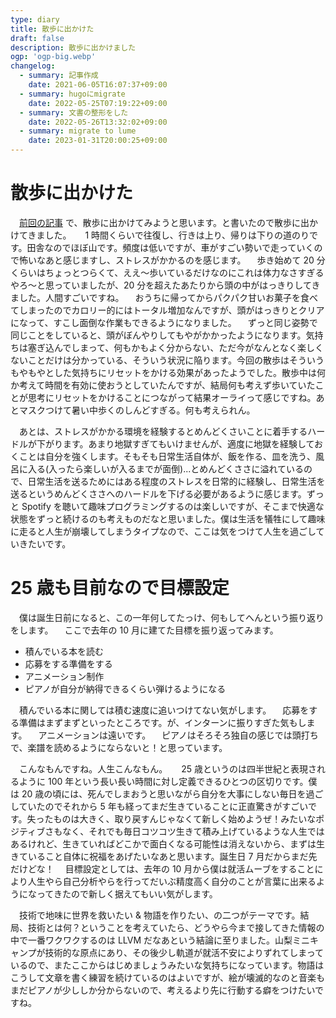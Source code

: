 ```yaml
---
type: diary
title: 散歩に出かけた
draft: false
description: 散歩に出かけました
ogp: 'ogp-big.webp'
changelog:
  - summary: 記事作成
    date: 2021-06-05T16:07:37+09:00
  - summary: hugoにmigrate
    date: 2022-05-25T07:19:22+09:00
  - summary: 文書の整形をした
    date: 2022-05-26T13:32:02+09:00
  - summary: migrate to lume
    date: 2023-01-31T20:00:25+09:00
---
```


# 散歩に出かけた

　[前回の記事](https://blog.uta8a.net/diary/2021-06-02-diary) で、散歩に出かけてみようと思います。と書いたので散歩に出かけてきました。
　 1 時間くらいで往復し、行きは上り、帰りは下りの道のりです。田舎なのでほぼ山です。頻度は低いですが、車がすごい勢いで走っていくので怖いなあと感じますし、ストレスがかかるのを感じます。
　歩き始めて 20 分くらいはちょっとつらくて、ええ～歩いているだけなのにこれは体力なさすぎるやろ～と思っていましたが、20 分を超えたあたりから頭の中がはっきりしてきました。人間すごいですね。
　おうちに帰ってからパクパク甘いお菓子を食べてしまったのでカロリー的にはトータル増加なんですが、頭がはっきりとクリアになって、すこし面倒な作業もできるようになりました。
　ずっと同じ姿勢で同じことをしていると、頭がぼんやりしてもやがかかったようになります。気持ちは塞ぎ込んでしまって、何もかもよく分からない、ただ今がなんとなく楽しくないことだけは分かっている、そういう状況に陥ります。今回の散歩はそういうもやもやとした気持ちにリセットをかける効果があったようでした。散歩中は何か考えて時間を有効に使おうとしていたんですが、結局何も考えず歩いていたことが思考にリセットをかけることにつながって結果オーライって感じですね。あとマスクつけて暑い中歩くのしんどすぎる。何も考えられん。

　あとは、ストレスがかかる環境を経験するとめんどくさいことに着手するハードルが下がります。あまり地獄すぎてもいけませんが、適度に地獄を経験しておくことは自分を強くします。そもそも日常生活自体が、飯を作る、皿を洗う、風呂に入る(入ったら楽しいが入るまでが面倒)...とめんどくささに溢れているので、日常生活を送るためにはある程度のストレスを日常的に経験し、日常生活を送るというめんどくささへのハードルを下げる必要があるように感じます。ずっと Spotify を聴いて趣味プログラミングするのは楽しいですが、そこまで快適な状態をずっと続けるのも考えものだなと思いました。僕は生活を犠牲にして趣味に走ると人生が崩壊してしまうタイプなので、ここは気をつけて人生を過ごしていきたいです。

# 25 歳も目前なので目標設定

　僕は誕生日前になると、この一年何してたっけ、何もしてへんという振り返りをします。
　ここで去年の 10 月に建てた目標を振り返ってみます。

- 積んでいる本を読む
- 応募をする準備をする
- アニメーション制作
- ピアノが自分が納得できるくらい弾けるようになる

　積んでいる本に関しては積む速度に追いつけてない気がします。
　応募をする準備はまずまずといったところです。が、インターンに振りすぎた気もします。
　アニメーションは遠いです。
　ピアノはそろそろ独自の感じでは頭打ちで、楽譜を読めるようにならないと！と思っています。

　こんなもんですね。人生こんなもん。
　 25 歳というのは四半世紀と表現されるように 100 年という長い長い時間に対し定義できるひとつの区切りです。僕は 20 歳の頃には、死んでしまおうと思いながら自分を大事にしない毎日を過ごしていたのでそれから 5 年も経ってまだ生きていることに正直驚きがすごいです。失ったものは大きく、取り戻すんじゃなくて新しく始めようぜ！みたいなポジティブさもなく、それでも毎日コツコツ生きて積み上げているような人生ではあるけれど、生きていればどこかで面白くなる可能性は消えないから、まずは生きていること自体に祝福をあげたいなあと思います。誕生日 7 月だからまだ先だけどな！
　目標設定としては、去年の 10 月から僕は就活ムーブをすることにより人生やら自己分析やらを行ってだいぶ精度高く自分のことが言葉に出来るようになってきたので新しく据えてもいい気がします。

　技術で地味に世界を救いたい & 物語を作りたい、の二つがテーマです。結局、技術とは何？ということを考えていたら、どうやら今まで接してきた情報の中で一番ワクワクするのは LLVM だなあという結論に至りました。山梨ミニキャンプが技術的な原点にあり、その後少し軌道が就活不安によりずれてしまっているので、またここからはじめましょうみたいな気持ちになっています。物語はこうして文章を書く練習を続けているのはよいですが、絵が壊滅的なのと音楽もまだピアノが少ししか分からないので、考えるより先に行動する癖をつけたいですね。
